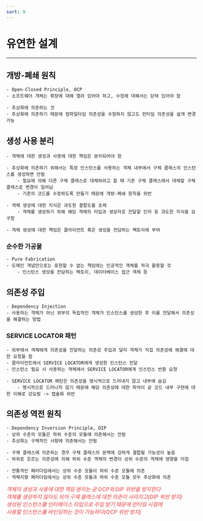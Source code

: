 ```yaml
---
sort: 9
---
```


# 유연한 설계

---

## 개방-폐쇄 원칙

    - Open-Closed Principle, OCP
    - 소프트웨어 개체는 확장에 대해 열려 있어야 하고, 수정에 대해서는 닫혀 있어야 함

    - 추상화에 의존하는 것
    - 추상화에 의존하기 때문에 컴파일타임 의존성을 수정하지 않고도 런타임 의존성을 쉽게 변경 가능

## 생성 사용 분리

    - 객체에 대한 생성과 사용에 대한 책임은 분리되어야 함

    - 추상화에 의존하기 위해서는 특정 인스턴스를 사용하는 객체 내부에서 구체 클래스의 인스턴스를 생성하면 안됨
        - 필요에 의해 다른 구체 클래스로 대체하려고 할 때 기존 구체 클래스에서 대체할 구체 클래스로 변경이 일어남
        - 기존의 코드를 수정하도록 만들기 때문에 개방-폐쇄 원칙을 위반

    - 객체 생성에 대한 지식은 과도한 결합도를 초래
        - 객체를 생성하기 위해 해당 객체의 타입과 생성자로 전달할 인자 등 과도한 지식을 요구함

    - 객체 생성에 대한 책임은 클라이언트 혹은 생성을 전담하는 팩토리에 부여

### 순수한 가공물

    - Pure Fabrication
    - 도메인 개념만으로는 표현할 수 없는 책임에는 인공적인 객체를 적극 활용할 것
        - 인스턴스 생성을 전담하는 팩토리, 데이터베이스 접근 객체 등

## 의존성 주입

    - Dependency Injection
    - 사용하는 객체가 아닌 외부의 독립적인 객체가 인스턴스를 생성한 후 이를 전달해서 의존성을 해결하는 방법

### SERVICE LOCATOR 패턴

    - 외부에서 객체에게 의존성을 전달하는 의존성 주입과 달리 객체가 직접 의존성에 해결에 대한 요청을 함
    - 클라이언트에서 SERVICE LOCATOR에게 생성한 인스턴스 전달
    - 인스턴스 필요 시 사용하는 객체에서 SERVICE LOCATOR에게 인스턴스 반환 요청

    - SERVICE LOCATOR 패턴은 의존성을 명시적으로 드러내지 않고 내부에 숨김
        - 명시적으로 드러나지 않기 때문에 해당 의존성에 대한 파악이 곧 코드 내부 구현에 대한 이해로 강요됨 -> 캡슐화 위반

## 의존성 역전 원칙

    - Dependency Inversion Principle, DIP
    - 상위 수준의 모듈은 하위 수준의 모듈에 의존해서는 안됨
    - 추상화는 구체적인 사항에 의존해서는 안됨

    - 구체 클래스에 의존하는 경우 구체 클래스의 문맥에 강하게 결합될 가능성이 높음
    - 하위로 흐르는 의존성에 의해 하위 수준 객체의 변경이 상위 수준의 객체에 영향을 미침

    - 전통적인 패러다임에서는 상위 수준 모듈이 하위 수준 모듈에 의존
    - 객체지향 패러다임에서는 상위 수준 모듈과 하위 수준 모듈 모두 추상화에 의존

***<span style="color:#f08080">
객체의 생성과 사용에 대한 책임 분리는 곧 OCP와 DIP 위반을 방지한다  
객체를 생성하지 않아도 되어 구체 클래스에 대한 의존이 사라지고(DIP 위반 방지)  
생성된 인스턴스를 인터페이스 타입으로 주입 받기 때문에 런타임 시점에  
사용할 인스턴스를 바인딩하는 것이 가능하다(OCP 위반 방지)
</span>***

        

